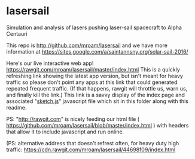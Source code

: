 # lasersail
Simulation and analysis of lasers pushing laser-sail spacecraft to Alpha Centauri

This repo is http://github.com/mroam/lasersail and we have more information at https://sites.google.com/a/saintannsny.org/solar-sail-2016/

Here's our live interactive web app! https://rawgit.com/mroam/lasersail/master/index.html 
This is a quickly refreshing link showing the latest app version, but isn't meant for heavy traffic so please don't point any apps at this link that could generated repeated frequent traffic. 
(If that happens, rawgit will throttle us, warn us, and finally kill the link.) This link is a savvy display of the index page and associated "[sketch.js](https://github.com/mroam/lasersail/blob/master/sketch.js)" javascript file which sit in this folder along with this readme.


PS: "http://rawgit.com" is nicely feeding our html file ( https://github.com/mroam/lasersail/blob/master/index.html )
with headers that allow it to include javascript and run online.







(PS: alternative address that doesn't refrest often, for heavy duty high traffic:
https://cdn.rawgit.com/mroam/lasersail/44698f09/index.html


